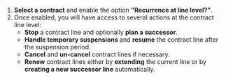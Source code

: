1. **Select a contract** and enable the option **"Recurrence at line level?"**.
2. Once enabled, you will have access to several actions at the contract line level:
   - **Stop** a contract line and optionally **plan a successor**.
   - **Handle temporary suspensions** and **resume** the contract line after the suspension period.
   - **Cancel** and **un-cancel** contract lines if necessary.
   - **Renew** contract lines either by **extending** the current line or by **creating a new successor line** automatically.

